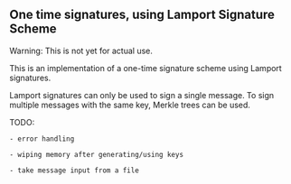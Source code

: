 ## One time signatures, using Lamport Signature Scheme

Warning: This is not yet for actual use.

This is an implementation of a one-time signature scheme using Lamport
signatures.

Lamport signatures can only be used to sign a single message. To sign multiple
messages with the same key, Merkle trees can be used.

TODO:

    - error handling

    - wiping memory after generating/using keys

    - take message input from a file
